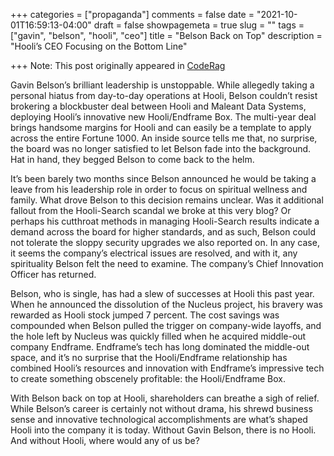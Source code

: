 +++
categories = ["propaganda"]
comments = false
date = "2021-10-01T16:59:13-04:00"
draft = false
showpagemeta = true
slug = ""
tags = ["gavin", "belson", "hooli", "ceo"]
title = "Belson Back on Top"
description = "Hooli’s CEO Focusing on the Bottom Line"

+++
Note: This post originally appeared in [CodeRag](http://www.coderag.com/belson-back-on-top-hoolis-ceo-focusing-on-the-bottom-line/)

Gavin Belson’s brilliant leadership is unstoppable. While allegedly taking a personal hiatus from day-to-day operations at Hooli, Belson couldn’t resist brokering a blockbuster deal between Hooli and Maleant Data Systems, deploying Hooli’s innovative new Hooli/Endframe Box. The multi-year deal brings handsome margins for Hooli and can easily be a template to apply across the entire Fortune 1000. An inside source tells me that, no surprise, the board was no longer satisfied to let Belson fade into the background. Hat in hand, they begged Belson to come back to the helm.

It’s been barely two months since Belson announced he would be taking a leave from his leadership role in order to focus on spiritual wellness and family. What drove Belson to this decision remains unclear. Was it additional fallout from the Hooli-Search scandal we broke at this very blog? Or perhaps his cutthroat methods in managing Hooli-Search results indicate a demand across the board for higher standards, and as such, Belson could not tolerate the sloppy security upgrades we also reported on. In any case, it seems the company’s electrical issues are resolved, and with it, any spirituality Belson felt the need to examine. The company’s Chief Innovation Officer has returned.

Belson, who is single, has had a slew of successes at Hooli this past year. When he announced the dissolution of the Nucleus project, his bravery was rewarded as Hooli stock jumped 7 percent. The cost savings was compounded when Belson pulled the trigger on company-wide layoffs, and the hole left by Nucleus was quickly filled when he acquired middle-out company Endframe. Endframe’s tech has long dominated the middle-out space, and it’s no surprise that the Hooli/Endframe relationship has combined Hooli’s resources and innovation with Endframe’s impressive tech to create something obscenely profitable: the Hooli/Endframe Box.

With Belson back on top at Hooli, shareholders can breathe a sigh of relief. While Belson’s career is certainly not without drama, his shrewd business sense and innovative technological accomplishments are what’s shaped Hooli into the company it is today. Without Gavin Belson, there is no Hooli. And without Hooli, where would any of us be?
